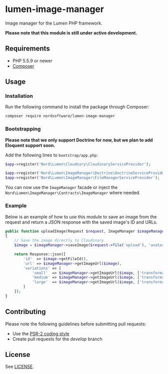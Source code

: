 # lumen-image-manager

Image manager for the Lumen PHP framework.

**Please note that this module is still under active development.**

## Requirements

- PHP 5.5.9 or newer
- [Composer](http://getcomposer.org)

## Usage

### Installation

Run the following command to install the package through Composer:

```sh
composer require nordsoftware/lumen-image-manager
```

### Bootstrapping

**Please note that we only support Doctrine for now, but we plan to add Eloquent support soon.**

Add the following lines to ```bootstrap/app.php```:

```php
$app->register('Nord\Lumen\Cloudnary\CloudinaryServiceProvider');
```

```php
$app->register('Nord\Lumen\ImageManager\Doctrine\DoctrineServiceProvider');
$app->register('Nord\Lumen\ImageManager\FileManagerServiceProvider');
```

You can now use the ```ImageManager``` facade or inject the ```Nord\Lumen\ImageManager\Contracts\ImageManager``` where needed.

### Example

Below is an example of how to use this module to save an image from the request
and return a JSON response with the saved image's ID and URLs.

```php
public function uploadImage(Request $request, ImageManager $imageManager)
{
    // Save the image directly to Cloudinary
    $image = $imageManager->saveImage($request->file('upload'), 'avatar', ['disk' => 'cloudinary']);

    return Response::json([
        'id'  => $image->getFileId(),
        'url' => $imageManager->getImageUrl($image),
        'variations' => [
            'small'  => $imageManager->getImageUrl($image, ['transformation' => 'small']),
            'medium' => $imageManager->getImageUrl($image, ['transformation' => 'medium']),
            'large'  => $imageManager->getImageUrl($image, ['transformation' => 'large']),
        ]
    ]);
}
```

## Contributing

Please note the following guidelines before submitting pull requests:

- Use the [PSR-2 coding style](https://github.com/php-fig/fig-standards/blob/master/accepted/PSR-2-coding-style-guide.md)
- Create pull requests for the *develop* branch

## License

See [LICENSE](LICENSE).

